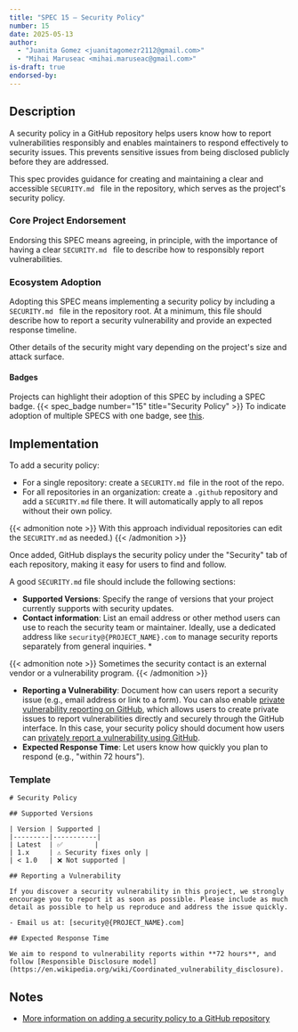 ```yaml
---
title: "SPEC 15 — Security Policy"
number: 15
date: 2025-05-13
author:
  - "Juanita Gomez <juanitagomezr2112@gmail.com>"
  - "Mihai Maruseac <mihai.maruseac@gmail.com>"
is-draft: true
endorsed-by:
---
```


## Description

A security policy in a GitHub repository helps users know how to report vulnerabilities responsibly and enables maintainers to respond effectively to security issues. This prevents sensitive issues from being disclosed publicly before they are addressed.

This spec provides guidance for creating and maintaining a clear and accessible `SECURITY.md ` file in the repository, which serves as the project's security policy.

### Core Project Endorsement

Endorsing this SPEC means agreeing, in principle, with the importance of having a clear `SECURITY.md ` file to describe how to responsibly report vulnerabilities.

### Ecosystem Adoption

Adopting this SPEC means implementing a security policy by including a `SECURITY.md ` file in the repository root. At a minimum, this file should describe how to report a security vulnerability and provide an expected response timeline.

Other details of the security might vary depending on the project's size and attack surface.

#### Badges

Projects can highlight their adoption of this SPEC by including a SPEC badge.
{{< spec_badge number="15" title="Security Policy" >}}
To indicate adoption of multiple SPECS with one badge, see [this](../purpose-and-process/#badges).

## Implementation

To add a security policy:

- For a single repository: create a `SECURITY.md `file in the root of the repo.
- For all repositories in an organization: create a `.github` repository and add a `SECURITY.md` file there. It will automatically apply to all repos without their own policy.

{{< admonition note >}}
With this approach individual repositories can edit the `SECURITY.md` as needed.)
{{< /admonition >}}

Once added, GitHub displays the security policy under the "Security" tab of each repository, making it easy for users to find and follow.

A good `SECURITY.md` file should include the following sections:

- **Supported Versions**: Specify the range of versions that your project currently supports with security updates.
- **Contact information**: List an email address or other method users can use to reach the security team or maintainer. Ideally, use a dedicated address like `security@{PROJECT_NAME}.com` to manage security reports separately from general inquiries. \*

{{< admonition note >}}
Sometimes the security contact is an external vendor or a vulnerability program.
{{< /admonition >}}

- **Reporting a Vulnerability**: Document how can users report a security issue (e.g., email address or link to a form). You can also enable [private vulnerability reporting on GitHub](https://docs.github.com/en/code-security/security-advisories/working-with-repository-security-advisories/configuring-private-vulnerability-reporting-for-a-repository), which allows users to create private issues to report vulnerabilities directly and securely through the GitHub interface. In this case, your security policy should document how users can [privately report a vulnerability using GitHub](https://docs.github.com/en/code-security/security-advisories/guidance-on-reporting-and-writing-information-about-vulnerabilities/privately-reporting-a-security-vulnerability).
- **Expected Response Time**: Let users know how quickly you plan to respond (e.g., "within 72 hours").

### Template

```
# Security Policy

## Supported Versions

| Version | Supported |
|---------|-----------|
| Latest  | ✅        |
| 1.x     | ⚠️ Security fixes only |
| < 1.0   | ❌ Not supported |

## Reporting a Vulnerability

If you discover a security vulnerability in this project, we strongly encourage you to report it as soon as possible. Please include as much detail as possible to help us reproduce and address the issue quickly.

- Email us at: [security@{PROJECT_NAME}.com]

## Expected Response Time

We aim to respond to vulnerability reports within **72 hours**, and follow [Responsible Disclosure model](https://en.wikipedia.org/wiki/Coordinated_vulnerability_disclosure).
```

## Notes

- [More information on adding a security policy to a GitHub repository](https://docs.github.com/en/code-security/getting-started/adding-a-security-policy-to-your-repository)

